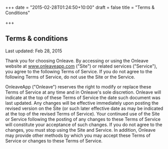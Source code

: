 +++
date = "2015-02-28T01:24:50+10:00"
draft = false
title = "Terms & Conditions"

+++

## Terms & conditions
Last updated: Feb 28, 2015


Thank you for choosing Onleave. By accessing or using the Onleave website at www.onleaveapp.com ("Site") or related services ("Service"), you agree to the following Terms of Service. If you do not agree to the following Terms of Service, do not use the Site or the Service.

OnleaveApp ("Onleave") reserves the right to modify or replace these Terms of Service at any time and in Onleave's sole discretion. Onleave will indicate at the top of these Terms of Service the date such document was last updated. Any changes will be effective immediately upon posting the revised version on the Site (or such later effective date as may be indicated at the top of the revised Terms of Service). Your continued use of the Site or Service following the posting of any changes to these Terms of Service will constitute your acceptance of such changes. If you do not agree to the changes, you must stop using the Site and Service. In addition, Onleave may provide other methods by which you may accept these Terms of Service or changes to these Terms of Service.